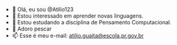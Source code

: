 - 👋 Olá, eu sou @Atilio123
- 👀 Estou interessado em aprender novas linguagens.
- 🌱 Estou estudando a disciplina de Pensamento Computacional.
- 💞️ Adoro pescar
- 📫 Esse é meu e-mail: atilio.guaita@escola.pr.gov.br

<!---
Atilio123/Atilio123 is a ✨ special ✨ repository because its `README.md` (this file) appears on your GitHub profile.
You can click the Preview link to take a look at your changes.
--->
